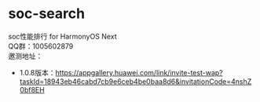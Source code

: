 # soc-search
soc性能排行 for HarmonyOS Next<br>
QQ群：1005602879<br>
邀测地址：<br>
* 1.0.8版本：https://appgallery.huawei.com/link/invite-test-wap?taskId=18943eb46cabd7cb9e6ceb4be0baa8d6&invitationCode=4nshZ0bf8EH
